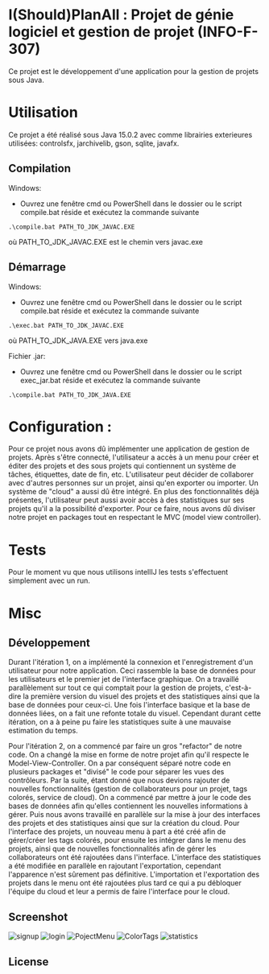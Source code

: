 
# I(Should)PlanAll : Projet de génie logiciel et gestion de projet (INFO-F-307)

Ce projet est le développement d'une application pour la gestion de projets sous Java. 

# Utilisation

Ce projet a été réalisé sous Java 15.0.2 avec comme librairies exterieures utilisées: controlsfx, jarchivelib, gson,
sqlite, javafx.

## Compilation

Windows:

- Ouvrez une fenêtre cmd ou PowerShell dans le dossier ou le script compile.bat réside et exécutez la commande suivante

`.\compile.bat PATH_TO_JDK_JAVAC.EXE`

où PATH_TO_JDK_JAVAC.EXE est le chemin vers javac.exe

## Démarrage

Windows:

- Ouvrez une fenêtre cmd ou PowerShell dans le dossier ou le script compile.bat réside et exécutez la commande suivante

`.\exec.bat PATH_TO_JDK_JAVAC.EXE`

où PATH_TO_JDK_JAVA.EXE vers java.exe

Fichier .jar:

- Ouvrez une fenêtre cmd ou PowerShell dans le dossier ou le script exec_jar.bat réside et exécutez la commande suivante

`.\compile.bat PATH_TO_JDK_JAVA.EXE`

# Configuration :

Pour ce projet nous avons dû implémenter une application de gestion de projets. Après s'être connecté, l'utilisateur a
accès à un menu pour créer et éditer des projets et des sous projets qui contiennent un système de tâches, étiquettes,
date de fin, etc. L'utilisateur peut décider de collaborer avec d'autres personnes sur un projet, ainsi qu'en exporter
ou importer. Un système de "cloud" a aussi dû être intégré. En plus des fonctionnalités déjà présentes, l'utilisateur
peut aussi avoir accès à des statistiques sur ses projets qu'il a la possibilité d'exporter. Pour ce faire, nous avons
dû diviser notre projet en packages tout en respectant le MVC (model view controller).

# Tests

Pour le moment vu que nous utilisons intellIJ les tests s'effectuent simplement avec un run.

# Misc

## Développement
Durant l'itération 1, on a implémenté la connexion et l'enregistrement d'un utilisateur pour notre application. Ceci rassemble la base de données pour les utilisateurs et le premier jet de l'interface graphique. On a travaillé parallèlement sur tout ce qui comptait pour la gestion de projets, c'est-à-dire la première version du visuel des projets et des statistiques ainsi que la base de données pour ceux-ci. Une fois l'interface basique et la base de données liées, on a fait une refonte totale du visuel. Cependant durant cette itération, on a à peine pu faire les statistiques suite à une mauvaise estimation du temps.

Pour l'itération 2, on a commencé par faire un gros "refactor" de notre code. On a changé la mise en forme de notre projet afin qu'il respecte le Model-View-Controller. On a par conséquent séparé notre code en plusieurs packages et "divisé" le code pour séparer les vues des contrôleurs. Par la suite, étant donné que nous devions rajouter de nouvelles fonctionnalités (gestion de collaborateurs pour un projet, tags colorés, service de cloud). On a commencé par mettre à jour le code des bases de données afin qu'elles contiennent les nouvelles informations à gérer. Puis nous avons travaillé en parallèle sur la mise à jour des interfaces des projets et des statistiques ainsi que sur la création du cloud. Pour l'interface des projets, un nouveau menu à part a été créé afin de gérer/créer les tags colorés, pour ensuite les intégrer dans le menu des projets, ainsi que de nouvelles fonctionnalités afin de gérer les collaborateurs ont été rajoutées dans l'interface. L'interface des statistiques a été modifiée en parallèle en rajoutant l'exportation, cependant l'apparence n'est sûrement pas définitive. L'importation et l'exportation des projets dans le menu ont été rajoutées plus tard ce qui a pu débloquer l'équipe du cloud et leur a permis de faire l'interface pour le cloud.

## Screenshot
![signup](https://user-images.githubusercontent.com/33431271/112816753-03460200-9082-11eb-92de-fd46c727796f.PNG)
![login](https://user-images.githubusercontent.com/33431271/112816761-050fc580-9082-11eb-88ad-2a758668ddbd.PNG)
![PojectMenu](https://user-images.githubusercontent.com/33431271/112816747-00e3a800-9082-11eb-8c7d-c42aa456f146.PNG)
![ColorTags](https://user-images.githubusercontent.com/33431271/112816742-ff19e480-9081-11eb-8459-6f5111df2183.PNG)
![statistics](https://user-images.githubusercontent.com/33431271/112816728-fb865d80-9081-11eb-90f7-d6db66110d52.PNG)

## License
